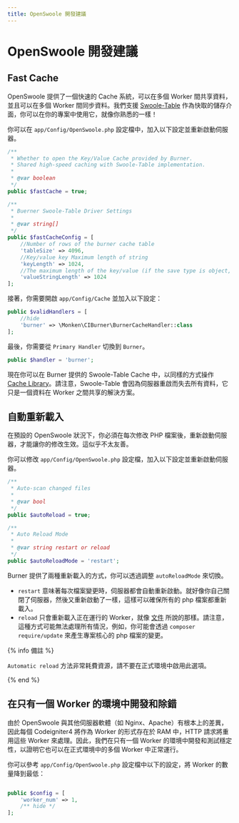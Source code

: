 ```yaml
---
title: OpenSwoole 開發建議
---
```


# OpenSwoole 開發建議

## Fast Cache

OpenSwoole 提供了一個快速的 Cache 系統，可以在多個 Worker 間共享資料，並且可以在多個 Worker 間同步資料。我們支援 [Swoole-Table](https://openswoole.com/docs/modules/swoole-table) 作為快取的儲存介面，你可以在你的專案中使用它，就像你熟悉的一樣！

你可以在 `app/Config/OpenSwoole.php` 設定檔中，加入以下設定並重新啟動伺服器。

```php
/**
 * Whether to open the Key/Value Cache provided by Burner.
 * Shared high-speed caching with Swoole-Table implementation.
 * 
 * @var boolean
 */
public $fastCache = true;

/**
 * Buerner Swoole-Table Driver Settings
 * 
 * @var string[]
 */
public $fastCacheConfig = [
    //Number of rows of the burner cache table
    'tableSize' => 4096,   
    //Key/value key Maximum length of string
    'keyLength' => 1024,
    //The maximum length of the key/value (if the save type is object, array, string).
    'valueStringLength' => 1024
];
```

接著，你需要開啟 `app/Config/Cache` 並加入以下設定：

```php
public $validHandlers = [
    //hide
    'burner' => \Monken\CIBurner\BurnerCacheHandler::class
];
```

最後，你需要從 `Primary Handler` 切換到 `Burner`。

```php
public $handler = 'burner';
```

現在你可以在 Burner 提供的 Swoole-Table Cache 中，以同樣的方式操作 [Cache Library](https://www.codeigniter.com/user_guide/libraries/caching.html)。請注意，Swoole-Table 會因為伺服器重啟而失去所有資料，它只是一個資料在 Worker 之間共享的解決方案。

## 自動重新載入

在預設的 OpenSwoole 狀況下，你必須在每次修改 PHP 檔案後，重新啟動伺服器，才能讓你的修改生效。這似乎不太友善。

你可以修改 `app/Config/OpenSwoole.php` 設定檔，加入以下設定並重新啟動伺服器。

```php
/**
 * Auto-scan changed files
 *
 * @var bool
 */
public $autoReload = true;

/**
 * Auto Reload Mode
 *
 * @var string restart or reload
 */
public $autoReloadMode = 'restart';
```

Burner 提供了兩種重新載入的方式，你可以透過調整 `autoReloadMode` 來切換。

* `restart` 意味著每次檔案變更時，伺服器都會自動重新啟動。就好像你自己關閉了伺服器，然後又重新啟動了一樣，這樣可以確保所有的 php 檔案都重新載入。
* `reload` 只會重新載入正在運行的 Worker，就像 [文件](https://openswoole.com/docs/modules/swoole-server-reload#hot-code-linux-signal-trigger) 所說的那樣。請注意，這種方式可能無法處理所有情況，例如，你可能會透過 `composer require/update` 來產生專案核心的 php 檔案的變更。

{% info 備註 %}

`Automatic reload` 方法非常耗費資源，請不要在正式環境中啟用此選項。

{% end %}

## 在只有一個 Worker 的環境中開發和除錯

由於 OpenSwoole 與其他伺服器軟體（如 Nginx、Apache）有根本上的差異，因此每個 Codeigniter4 將作為 Worker 的形式存在於 RAM 中，HTTP 請求將重用這些 Worker 來處理。因此，我們在只有一個 Worker 的環境中開發和測試穩定性，以證明它也可以在正式環境中的多個 Worker 中正常運行。

你可以參考 `app/Config/OpenSwoole.php` 設定檔中以下的設定，將 Worker 的數量降到最低：

```php

public $config = [
    'worker_num' => 1,
    /** hide */
];
```
